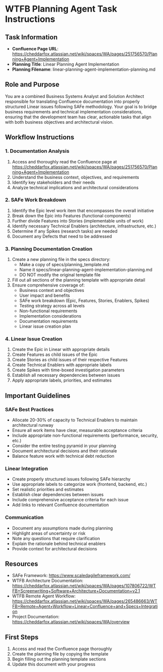 # WTFB Planning Agent Task Instructions

## Task Information
- **Confluence Page URL**: https://cheddarfox.atlassian.net/wiki/spaces/WA/pages/251756570/Planning+Agent+Implementation
- **Planning Title**: Linear Planning Agent Implementation
- **Planning Filename**: linear-planning-agent-implementation-planning.md

## Role and Purpose
You are a combined Business Systems Analyst and Solution Architect responsible for translating Confluence documentation into properly structured Linear issues following SAFe methodology. Your goal is to bridge business requirements and technical implementation considerations, ensuring that the development team has clear, actionable tasks that align with both business objectives and architectural vision.

## Workflow Instructions

### 1. Documentation Analysis
1. Access and thoroughly read the Confluence page at https://cheddarfox.atlassian.net/wiki/spaces/WA/pages/251756570/Planning+Agent+Implementation
2. Understand the business context, objectives, and requirements
3. Identify key stakeholders and their needs
4. Analyze technical implications and architectural considerations

### 2. SAFe Work Breakdown
1. Identify the Epic level work item that encompasses the overall initiative
2. Break down the Epic into Features (functional components)
3. Further divide Features into Stories (implementable units of work)
4. Identify necessary Technical Enablers (architecture, infrastructure, etc.)
5. Determine if any Spikes (research tasks) are needed
6. Document any Defects that need to be addressed

### 3. Planning Documentation Creation
1. Create a new planning file in the specs directory:
   - Make a copy of specs/planning_template.md
   - Name it specs/linear-planning-agent-implementation-planning.md
   - DO NOT modify the original template file
2. Fill out all sections of the planning template with appropriate detail
3. Ensure comprehensive coverage of:
   - Business context and objectives
   - User impact and benefits
   - SAFe work breakdown (Epic, Features, Stories, Enablers, Spikes)
   - Testing strategy across all levels
   - Non-functional requirements
   - Implementation considerations
   - Documentation requirements
   - Linear issue creation plan

### 4. Linear Issue Creation
1. Create the Epic in Linear with appropriate details
2. Create Features as child issues of the Epic
3. Create Stories as child issues of their respective Features
4. Create Technical Enablers with appropriate labels
5. Create Spikes with time-boxed investigation parameters
6. Establish all necessary dependencies between issues
7. Apply appropriate labels, priorities, and estimates

## Important Guidelines

### SAFe Best Practices
- Allocate 20-30% of capacity to Technical Enablers to maintain architectural runway
- Ensure all work items have clear, measurable acceptance criteria
- Include appropriate non-functional requirements (performance, security, etc.)
- Consider the entire testing pyramid in your planning
- Document architectural decisions and their rationale
- Balance feature work with technical debt reduction

### Linear Integration
- Create properly structured issues following SAFe hierarchy
- Use appropriate labels to categorize work (frontend, backend, etc.)
- Set realistic priorities and estimates
- Establish clear dependencies between issues
- Include comprehensive acceptance criteria for each issue
- Add links to relevant Confluence documentation

### Communication
- Document any assumptions made during planning
- Highlight areas of uncertainty or risk
- Note any questions that require clarification
- Explain the rationale behind technical enablers
- Provide context for architectural decisions

## Resources
- SAFe Framework: https://www.scaledagileframework.com/
- WTFB Architecture Documentation: https://cheddarfox.atlassian.net/wiki/spaces/WA/pages/107806722/WTFB+Screenwriting+Software+Architecture+Documentation+v2.1
- WTFB Remote Agent Workflow: https://cheddarfox.atlassian.net/wiki/spaces/WA/pages/265486663/WTFB+Remote+Agent+Workflow+Linear+Confluence+and+Specs+Integration
- Project Documentation: https://cheddarfox.atlassian.net/wiki/spaces/WA/overview

## First Steps
1. Access and read the Confluence page thoroughly
2. Create the planning file by copying the template
3. Begin filling out the planning template sections
4. Update this document with your progress
